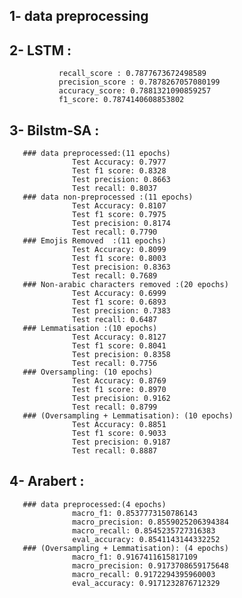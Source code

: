 ## 1- data preprocessing
## 2- LSTM :
               recall_score : 0.7877673672498589
               precision_score : 0.7878267057080199
               accuracy_score: 0.7881321090859257
               f1_score: 0.7874140608853802
## 3- Bilstm-SA : 
       ### data preprocessed:(11 epochs)
                  Test Accuracy: 0.7977
                  Test f1 score: 0.8328
                  Test precision: 0.8663
                  Test recall: 0.8037
       ### data non-preprocessed :(11 epochs)
                  Test Accuracy: 0.8107
                  Test f1 score: 0.7975
                  Test precision: 0.8174
                  Test recall: 0.7790
       ### Emojis Removed  :(11 epochs)
                  Test Accuracy: 0.8099
                  Test f1 score: 0.8003
                  Test precision: 0.8363
                  Test recall: 0.7689
       ### Non-arabic characters removed :(20 epochs)
                  Test Accuracy: 0.6999
                  Test f1 score: 0.6893
                  Test precision: 0.7383
                  Test recall: 0.6487
       ### Lemmatisation :(10 epochs)
                  Test Accuracy: 0.8127
                  Test f1 score: 0.8041
                  Test precision: 0.8358
                  Test recall: 0.7756
       ### Oversampling: (10 epochs)
                  Test Accuracy: 0.8769
                  Test f1 score: 0.8970
                  Test precision: 0.9162
                  Test recall: 0.8799
       ### (Oversampling + Lemmatisation): (10 epochs)
                  Test Accuracy: 0.8851
                  Test f1 score: 0.9033
                  Test precision: 0.9187
                  Test recall: 0.8887
## 4- Arabert :   
       ### data preprocessed:(4 epochs)
                  macro_f1: 0.8537773150786143
                  macro_precision: 0.8559025206394384
                  macro_recall: 0.8545235727316383
                  eval_accuracy: 0.8541143144332252
       ### (Oversampling + Lemmatisation): (4 epochs)
                  macro_f1: 0.9167411615817109
                  macro_precision: 0.9173708659175648
                  macro_recall: 0.9172294395960003
                  eval_accuracy: 0.9171232876712329
                 
